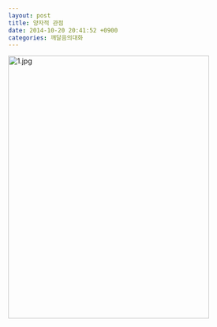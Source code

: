 ```yaml
---
layout: post
title: 양자적 관점
date: 2014-10-20 20:41:52 +0900
categories: 깨달음의대화
---
```





<img src="assets/attach/images/198/112/529/1.jpg" alt="1.jpg" width="407" height="531" />
